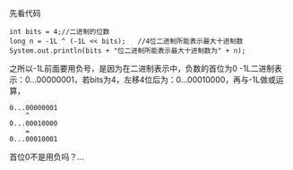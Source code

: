 
先看代码
```
int bits = 4;//二进制的位数
long n = -1L ^ (-1L << bits);   //4位二进制所能表示最大十进制数
System.out.println(bits + "位二进制所能表示最大十进制数为" + n);
```

之所以-1L前面要用负号，是因为在二进制表示中，负数的首位为0
-1L二进制表示：0...00000001，若bits为4，左移4位后为：0...00010000，再与-1L做或运算，

```
0...00000001
    ^
0...00010000
    =
0...00010001
```
首位0不是用负吗？...